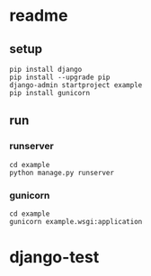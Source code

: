 # readme
## setup
```
pip install django
pip install --upgrade pip
django-admin startproject example
pip install gunicorn
```

## run
### runserver
```
cd example
python manage.py runserver
```

### gunicorn
```
cd example
gunicorn example.wsgi:application
```
# django-test
